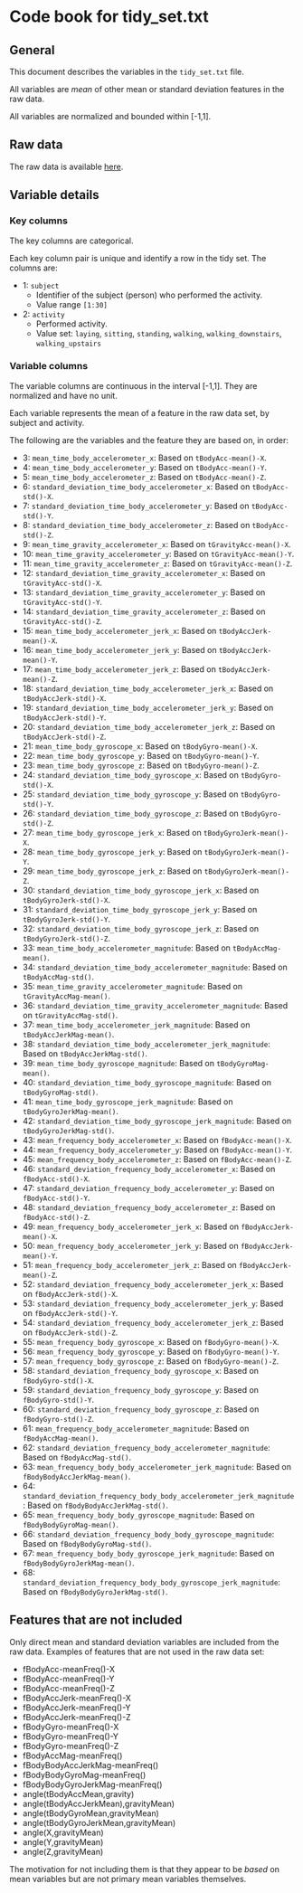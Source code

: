 # Code book for tidy_set.txt

## General

This document describes the variables in the `tidy_set.txt` file.

All variables are _mean_ of other mean or standard deviation features in the raw data.

All variables are normalized and bounded within [-1,1].

## Raw data

The raw data is available [here](https://d396qusza40orc.cloudfront.net/getdata%2Fprojectfiles%2FUCI%20HAR%20Dataset.zip).

## Variable details

### Key columns

The key columns are categorical.

Each key column pair is unique and identify a row in the tidy set. The columns are:

- 1: `subject`
    - Identifier of the subject (person) who performed the activity.
    - Value range `[1:30]`
- 2: `activity`
    - Performed activity.
    - Value set: `laying`, `sitting`, `standing`, `walking`, `walking_downstairs`, `walking_upstairs`

### Variable columns

The variable columns are continuous in the interval [-1,1]. They are normalized and have no unit.

Each variable represents the mean of a feature in the raw data set, by subject and activity.

The following are the variables and the feature they are based on, in order:

- 3: `mean_time_body_accelerometer_x`: Based on `tBodyAcc-mean()-X`.
- 4: `mean_time_body_accelerometer_y`: Based on `tBodyAcc-mean()-Y`.
- 5: `mean_time_body_accelerometer_z`: Based on `tBodyAcc-mean()-Z`.
- 6: `standard_deviation_time_body_accelerometer_x`: Based on `tBodyAcc-std()-X`.
- 7: `standard_deviation_time_body_accelerometer_y`: Based on `tBodyAcc-std()-Y`.
- 8: `standard_deviation_time_body_accelerometer_z`: Based on `tBodyAcc-std()-Z`.
- 9: `mean_time_gravity_accelerometer_x`: Based on `tGravityAcc-mean()-X`.
- 10: `mean_time_gravity_accelerometer_y`: Based on `tGravityAcc-mean()-Y`.
- 11: `mean_time_gravity_accelerometer_z`: Based on `tGravityAcc-mean()-Z`.
- 12: `standard_deviation_time_gravity_accelerometer_x`: Based on `tGravityAcc-std()-X`.
- 13: `standard_deviation_time_gravity_accelerometer_y`: Based on `tGravityAcc-std()-Y`.
- 14: `standard_deviation_time_gravity_accelerometer_z`: Based on `tGravityAcc-std()-Z`.
- 15: `mean_time_body_accelerometer_jerk_x`: Based on `tBodyAccJerk-mean()-X`.
- 16: `mean_time_body_accelerometer_jerk_y`: Based on `tBodyAccJerk-mean()-Y`.
- 17: `mean_time_body_accelerometer_jerk_z`: Based on `tBodyAccJerk-mean()-Z`.
- 18: `standard_deviation_time_body_accelerometer_jerk_x`: Based on `tBodyAccJerk-std()-X`.
- 19: `standard_deviation_time_body_accelerometer_jerk_y`: Based on `tBodyAccJerk-std()-Y`.
- 20: `standard_deviation_time_body_accelerometer_jerk_z`: Based on `tBodyAccJerk-std()-Z`.
- 21: `mean_time_body_gyroscope_x`: Based on `tBodyGyro-mean()-X`.
- 22: `mean_time_body_gyroscope_y`: Based on `tBodyGyro-mean()-Y`.
- 23: `mean_time_body_gyroscope_z`: Based on `tBodyGyro-mean()-Z`.
- 24: `standard_deviation_time_body_gyroscope_x`: Based on `tBodyGyro-std()-X`.
- 25: `standard_deviation_time_body_gyroscope_y`: Based on `tBodyGyro-std()-Y`.
- 26: `standard_deviation_time_body_gyroscope_z`: Based on `tBodyGyro-std()-Z`.
- 27: `mean_time_body_gyroscope_jerk_x`: Based on `tBodyGyroJerk-mean()-X`.
- 28: `mean_time_body_gyroscope_jerk_y`: Based on `tBodyGyroJerk-mean()-Y`.
- 29: `mean_time_body_gyroscope_jerk_z`: Based on `tBodyGyroJerk-mean()-Z`.
- 30: `standard_deviation_time_body_gyroscope_jerk_x`: Based on `tBodyGyroJerk-std()-X`.
- 31: `standard_deviation_time_body_gyroscope_jerk_y`: Based on `tBodyGyroJerk-std()-Y`.
- 32: `standard_deviation_time_body_gyroscope_jerk_z`: Based on `tBodyGyroJerk-std()-Z`.
- 33: `mean_time_body_accelerometer_magnitude`: Based on `tBodyAccMag-mean()`.
- 34: `standard_deviation_time_body_accelerometer_magnitude`: Based on `tBodyAccMag-std()`.
- 35: `mean_time_gravity_accelerometer_magnitude`: Based on `tGravityAccMag-mean()`.
- 36: `standard_deviation_time_gravity_accelerometer_magnitude`: Based on `tGravityAccMag-std()`.
- 37: `mean_time_body_accelerometer_jerk_magnitude`: Based on `tBodyAccJerkMag-mean()`.
- 38: `standard_deviation_time_body_accelerometer_jerk_magnitude`: Based on `tBodyAccJerkMag-std()`.
- 39: `mean_time_body_gyroscope_magnitude`: Based on `tBodyGyroMag-mean()`.
- 40: `standard_deviation_time_body_gyroscope_magnitude`: Based on `tBodyGyroMag-std()`.
- 41: `mean_time_body_gyroscope_jerk_magnitude`: Based on `tBodyGyroJerkMag-mean()`.
- 42: `standard_deviation_time_body_gyroscope_jerk_magnitude`: Based on `tBodyGyroJerkMag-std()`.
- 43: `mean_frequency_body_accelerometer_x`: Based on `fBodyAcc-mean()-X`.
- 44: `mean_frequency_body_accelerometer_y`: Based on `fBodyAcc-mean()-Y`.
- 45: `mean_frequency_body_accelerometer_z`: Based on `fBodyAcc-mean()-Z`.
- 46: `standard_deviation_frequency_body_accelerometer_x`: Based on `fBodyAcc-std()-X`.
- 47: `standard_deviation_frequency_body_accelerometer_y`: Based on `fBodyAcc-std()-Y`.
- 48: `standard_deviation_frequency_body_accelerometer_z`: Based on `fBodyAcc-std()-Z`.
- 49: `mean_frequency_body_accelerometer_jerk_x`: Based on `fBodyAccJerk-mean()-X`.
- 50: `mean_frequency_body_accelerometer_jerk_y`: Based on `fBodyAccJerk-mean()-Y`.
- 51: `mean_frequency_body_accelerometer_jerk_z`: Based on `fBodyAccJerk-mean()-Z`.
- 52: `standard_deviation_frequency_body_accelerometer_jerk_x`: Based on `fBodyAccJerk-std()-X`.
- 53: `standard_deviation_frequency_body_accelerometer_jerk_y`: Based on `fBodyAccJerk-std()-Y`.
- 54: `standard_deviation_frequency_body_accelerometer_jerk_z`: Based on `fBodyAccJerk-std()-Z`.
- 55: `mean_frequency_body_gyroscope_x`: Based on `fBodyGyro-mean()-X`.
- 56: `mean_frequency_body_gyroscope_y`: Based on `fBodyGyro-mean()-Y`.
- 57: `mean_frequency_body_gyroscope_z`: Based on `fBodyGyro-mean()-Z`.
- 58: `standard_deviation_frequency_body_gyroscope_x`: Based on `fBodyGyro-std()-X`.
- 59: `standard_deviation_frequency_body_gyroscope_y`: Based on `fBodyGyro-std()-Y`.
- 60: `standard_deviation_frequency_body_gyroscope_z`: Based on `fBodyGyro-std()-Z`.
- 61: `mean_frequency_body_accelerometer_magnitude`: Based on `fBodyAccMag-mean()`.
- 62: `standard_deviation_frequency_body_accelerometer_magnitude`: Based on `fBodyAccMag-std()`.
- 63: `mean_frequency_body_body_accelerometer_jerk_magnitude`: Based on `fBodyBodyAccJerkMag-mean()`.
- 64: `standard_deviation_frequency_body_body_accelerometer_jerk_magnitude`: Based on `fBodyBodyAccJerkMag-std()`.
- 65: `mean_frequency_body_body_gyroscope_magnitude`: Based on `fBodyBodyGyroMag-mean()`.
- 66: `standard_deviation_frequency_body_body_gyroscope_magnitude`: Based on `fBodyBodyGyroMag-std()`.
- 67: `mean_frequency_body_body_gyroscope_jerk_magnitude`: Based on `fBodyBodyGyroJerkMag-mean()`.
- 68: `standard_deviation_frequency_body_body_gyroscope_jerk_magnitude`: Based on `fBodyBodyGyroJerkMag-std()`.


## Features that are not included

Only direct mean and standard deviation variables are included from the raw data.
Examples of features that are not used in the raw data set:

- fBodyAcc-meanFreq()-X
- fBodyAcc-meanFreq()-Y
- fBodyAcc-meanFreq()-Z
- fBodyAccJerk-meanFreq()-X
- fBodyAccJerk-meanFreq()-Y
- fBodyAccJerk-meanFreq()-Z
- fBodyGyro-meanFreq()-X
- fBodyGyro-meanFreq()-Y
- fBodyGyro-meanFreq()-Z
- fBodyAccMag-meanFreq()
- fBodyBodyAccJerkMag-meanFreq()
- fBodyBodyGyroMag-meanFreq()
- fBodyBodyGyroJerkMag-meanFreq()
- angle(tBodyAccMean,gravity)
- angle(tBodyAccJerkMean),gravityMean)
- angle(tBodyGyroMean,gravityMean)
- angle(tBodyGyroJerkMean,gravityMean)
- angle(X,gravityMean)
- angle(Y,gravityMean)
- angle(Z,gravityMean)

The motivation for not including them is that they appear to be _based_ on mean variables but are not primary mean variables themselves.
